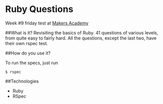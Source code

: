 Ruby Questions
==============
Week #9 friday test at [Makers Academy](http://www.makersacademy.com)

##What is it?
Revisiting the basics of Ruby. 41 questions of various levels, from quite easy to fairly hard. All the questions, except the last two, have their own rspec test.

##How do you use it?

To run the specs, just run

~~~
$ rspec
~~~

##Technologies
- Ruby
- RSpec
